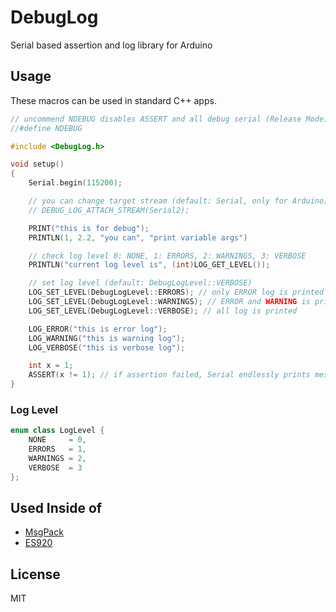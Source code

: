 # DebugLog

Serial based assertion and log library for Arduino

## Usage

These macros can be used in standard C++ apps.

```C++
// uncommend NDEBUG disables ASSERT and all debug serial (Release Mode)
//#define NDEBUG

#include <DebugLog.h>

void setup()
{
    Serial.begin(115200);

    // you can change target stream (default: Serial, only for Arduino)
    // DEBUG_LOG_ATTACH_STREAM(Serial2);

    PRINT("this is for debug");
    PRINTLN(1, 2.2, "you can", "print variable args")

    // check log level 0: NONE, 1: ERRORS, 2: WARNINGS, 3: VERBOSE
    PRINTLN("current log level is", (int)LOG_GET_LEVEL());

    // set log level (default: DebugLogLevel::VERBOSE)
    LOG_SET_LEVEL(DebugLogLevel::ERRORS); // only ERROR log is printed
    LOG_SET_LEVEL(DebugLogLevel::WARNINGS); // ERROR and WARNING is printed
    LOG_SET_LEVEL(DebugLogLevel::VERBOSE); // all log is printed

    LOG_ERROR("this is error log");
    LOG_WARNING("this is warning log");
    LOG_VERBOSE("this is verbose log");

    int x = 1;
    ASSERT(x != 1); // if assertion failed, Serial endlessly prints message
}
```

### Log Level

```C++
enum class LogLevel {
    NONE     = 0,
    ERRORS   = 1,
    WARNINGS = 2,
    VERBOSE  = 3
};
```

## Used Inside of

- [MsgPack](https://github.com/hideakitai/MsgPack)
- [ES920](https://github.com/hideakitai/ES920)


## License

MIT

